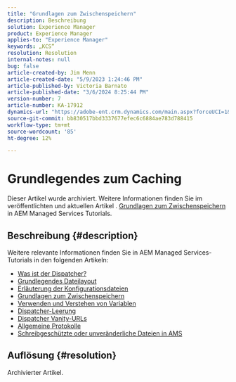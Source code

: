 ```yaml
---
title: "Grundlagen zum Zwischenspeichern"
description: Beschreibung
solution: Experience Manager
product: Experience Manager
applies-to: "Experience Manager"
keywords: „KCS“
resolution: Resolution
internal-notes: null
bug: false
article-created-by: Jim Menn
article-created-date: "5/9/2023 1:24:46 PM"
article-published-by: Victoria Barnato
article-published-date: "3/6/2024 8:25:44 PM"
version-number: 7
article-number: KA-17912
dynamics-url: "https://adobe-ent.crm.dynamics.com/main.aspx?forceUCI=1&pagetype=entityrecord&etn=knowledgearticle&id=f4bcfadc-6cee-ed11-8849-6045bd006b3d"
source-git-commit: bb830517bbd3337677efec6c6884ae783d788415
workflow-type: tm+mt
source-wordcount: '85'
ht-degree: 12%

---
```


# Grundlegendes zum Caching


Dieser Artikel wurde archiviert. Weitere Informationen finden Sie im veröffentlichten und aktuellen Artikel . [Grundlagen zum Zwischenspeichern](https://experienceleague.adobe.com/docs/experience-manager-learn/ams/dispatcher/understanding-cache.html) in AEM Managed Services Tutorials.

## Beschreibung {#description}


Weitere relevante Informationen finden Sie in AEM Managed Services-Tutorials in den folgenden Artikeln:

- [Was ist der Dispatcher?](https://experienceleague.adobe.com/docs/experience-manager-learn/ams/dispatcher/what-is-the-dispatcher.html)
- [Grundlegendes Dateilayout](https://experienceleague.adobe.com/docs/experience-manager-learn/ams/dispatcher/basic-file-layout.html?lang=en)
- [Erläuterung der Konfigurationsdateien](https://experienceleague.adobe.com/docs/experience-manager-learn/ams/dispatcher/explanation-config-files.html)
- [Grundlagen zum Zwischenspeichern](https://experienceleague.adobe.com/docs/experience-manager-learn/ams/dispatcher/understanding-cache.html)
- [Verwenden und Verstehen von Variablen](https://experienceleague.adobe.com/docs/experience-manager-learn/ams/dispatcher/variables.html)
- [Dispatcher-Leerung](https://experienceleague.adobe.com/docs/experience-manager-learn/ams/dispatcher/disp-flushing.html)
- [Dispatcher Vanity-URLs](https://experienceleague.adobe.com/docs/experience-manager-learn/ams/dispatcher/disp-vanity-url.html)
- [Allgemeine Protokolle](https://experienceleague.adobe.com/docs/experience-manager-learn/ams/dispatcher/common-logs.html)
- [Schreibgeschützte oder unveränderliche Dateien in AMS](https://experienceleague.adobe.com/docs/experience-manager-learn/ams/dispatcher/immutable-files.html)



## Auflösung {#resolution}


Archivierter Artikel.
